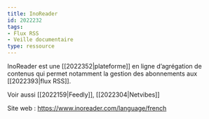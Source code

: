 ```yaml
---
title: InoReader
id: 2022232
tags:
- Flux RSS
- Veille documentaire
type: ressource
---
```


InoReader est une [[2022352|plateforme]] en ligne d’agrégation de contenus qui permet notamment la gestion des abonnements aux [[2022393|flux RSS]].

Voir aussi [[2022159|Feedly]], [[2022304|Netvibes]]

Site web : <https://www.inoreader.com/language/french>


